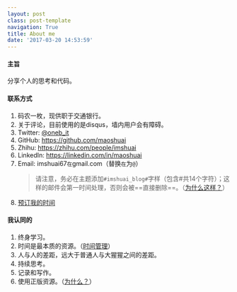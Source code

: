 ```yaml
---
layout: postclass: post-templatenavigation: True
title: About me
date: '2017-03-20 14:53:59'
---
```


#### 主旨
分享个人的思考和代码。

#### 联系方式
1. 码农一枚，现供职于交通银行。
2. 关于评论，目前使用的是disqus，墙内用户会有障碍。
3. Twitter: [@oneb_it](https://twitter.com/oneb_it/) 
4. GitHub: https://github.com/maoshuai
5. Zhihu: https://zhihu.com/people/imshuai
6. LinkedIn: https://linkedin.com/in/maoshuai
7. Email: imshuai67`在`gmail.com（替换`在`为`@`）
    >请注意，务必在主题添加`#imshuai_blog#`字样（包含#共14个字符）；这样的邮件会第一时间处理，否则会被==直接删除==。（[为什么这样？](/one-useful-way-to-anti-junk-mail-safely/)）
8. [预订我的时间](https://calendly.com/maoshuai)

#### 我认同的

1. 终身学习。
2. 时间是最本质的资源。（[时间管理](/tag/time/)）
3. 人与人的差距，远大于普通人与大猩猩之间的差距。
4. 持续思考。
5. 记录和写作。
6. 使用正版资源。（[为什么？](/why-genuine/)）
